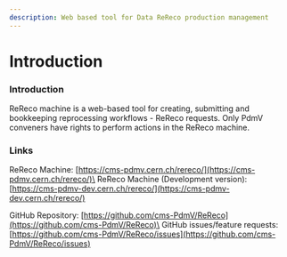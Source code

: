```yaml
---
description: Web based tool for Data ReReco production management
---
```


# Introduction

### Introduction

ReReco machine is a web-based tool for creating, submitting and bookkeeping reprocessing workflows - ReReco requests. Only PdmV conveners have rights to perform actions in the ReReco machine.

### Links

ReReco Machine: [https://cms-pdmv.cern.ch/rereco/](https://cms-pdmv.cern.ch/rereco/)\
ReReco Machine (Development version): [https://cms-pdmv-dev.cern.ch/rereco/](https://cms-pdmv-dev.cern.ch/rereco/)

GitHub Repository: [https://github.com/cms-PdmV/ReReco](https://github.com/cms-PdmV/ReReco)\
GitHub issues/feature requests: [https://github.com/cms-PdmV/ReReco/issues](https://github.com/cms-PdmV/ReReco/issues)
